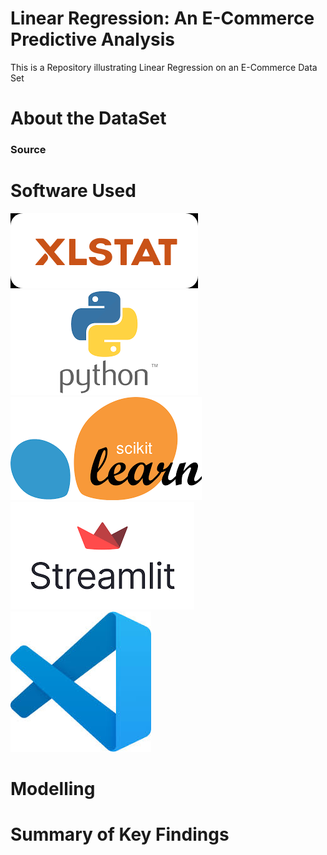 # Linear Regression: An E-Commerce Predictive Analysis
This is a Repository illustrating Linear Regression on an E-Commerce Data Set




# About the DataSet

### Source

# Software Used
![XLSTAT Logo](xlstat_logo.png) ![Python Logo](python_logo.png) ![ScikitLearn](Scikitlearn_logo.png) ![Streamlit](streamlit_logo.png) ![Visual Code](Vscode_logo.jpg)

# Modelling

# Summary of Key Findings
